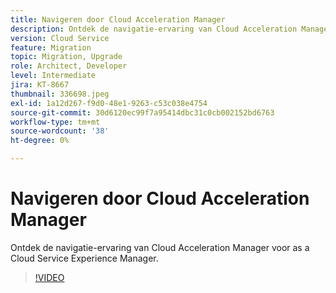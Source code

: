 ```yaml
---
title: Navigeren door Cloud Acceleration Manager
description: Ontdek de navigatie-ervaring van Cloud Acceleration Manager voor as a Cloud Service Experience Manager.
version: Cloud Service
feature: Migration
topic: Migration, Upgrade
role: Architect, Developer
level: Intermediate
jira: KT-8667
thumbnail: 336698.jpeg
exl-id: 1a12d267-f9d0-48e1-9263-c53c038e4754
source-git-commit: 30d6120ec99f7a95414dbc31c0cb002152bd6763
workflow-type: tm+mt
source-wordcount: '38'
ht-degree: 0%

---
```


# Navigeren door Cloud Acceleration Manager

Ontdek de navigatie-ervaring van Cloud Acceleration Manager voor as a Cloud Service Experience Manager.

>[!VIDEO](https://video.tv.adobe.com/v/336698?quality=12&learn=on)
